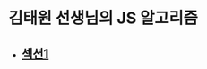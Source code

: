 # 김태원 선생님의 JS 알고리즘

* ## [섹션1](https://github.com/siiiido/Algorithm/tree/main/JAVASCRIPT/KIM/%EC%84%B9%EC%85%98%201#readme)